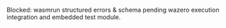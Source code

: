Blocked: wasmrun structured errors & schema pending wazero execution integration and embedded test module.